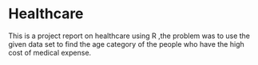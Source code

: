 # Healthcare
This is a project report on healthcare using R ,the problem was to use the given data set to find the age category of the people who have the high cost of medical expense.
